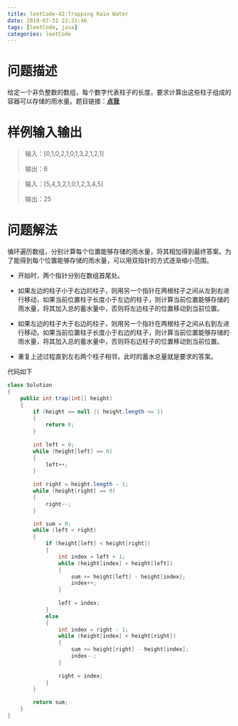 ```yaml
---
title: leetCode-42:Trapping Rain Water
date: 2019-07-31 22:31:46
tags: [leetCode, java]
categories: leetCode
---
```


# 问题描述

给定一个非负整数的数组，每个数字代表柱子的长度，要求计算出这些柱子组成的容器可以存储的雨水量。题目链接：**[点我](https://leetcode.com/problems/trapping-rain-water/)**

<!-- more -->

# 样例输入输出

> 输入：[0,1,0,2,1,0,1,3,2,1,2,1]
>
> 输出：6

> 输入：[5,4,3,2,1,0,1,2,3,4,5]
>
> 输出：25

# 问题解法

循环遍历数组，分别计算每个位置能够存储的雨水量，将其相加得到最终答案。为了能得到每个位置能够存储的雨水量，可以用双指针的方式逐渐缩小范围。

* 开始时，两个指针分别在数组首尾处。

* 如果左边的柱子小于右边的柱子，则用另一个指针在两根柱子之间从左到右进行移动，如果当前位置柱子长度小于左边的柱子，则计算当前位置能够存储的雨水量，将其加入总的蓄水量中，否则将左边柱子的位置移动到当前位置。
* 如果左边的柱子大于右边的柱子，则用另一个指针在两根柱子之间从右到左进行移动，如果当前位置柱子长度小于右边的柱子，则计算当前位置能够存储的雨水量，将其加入总的蓄水量中，否则将右边柱子的位置移动到当前位置。
* 重复上述过程直到左右两个柱子相邻，此时的蓄水总量就是要求的答案。

代码如下

```java
class Solution 
{
    public int trap(int[] height) 
    {
        if (height == null || height.length <= 1)
        {
            return 0;
        }
        
        int left = 0;
        while (height[left] == 0)
        {
            left++;
        }
        
        int right = height.length - 1;
        while (height[right] == 0)
        {
            right--;
        }

        int sum = 0;
        while (left < right)
        {
            if (height[left] < height[right])
            {
                int index = left + 1;
                while (height[index] < height[left])
                {
                    sum += height[left] - height[index];
                    index++;
                }
                
                left = index;
            }
            else
            {
                int index = right - 1;
                while (height[index] < height[right])
                {
                    sum += height[right] - height[index];
                    index--;
                }
                
                right = index;
            }
        }
        
        return sum;
    }
}
```

